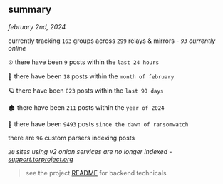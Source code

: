 
## summary
_february 2nd, 2024_

currently tracking `163` groups across `299` relays & mirrors - _`93` currently online_

⏲ there have been `9` posts within the `last 24 hours`

🦈 there have been `18` posts within the `month of february`

🪐 there have been `823` posts within the `last 90 days`

🏚 there have been `211` posts within the `year of 2024`

🦕 there have been `9493` posts `since the dawn of ransomwatch`

there are `96` custom parsers indexing posts

_`20` sites using v2 onion services are no longer indexed - [support.torproject.org](https://support.torproject.org/onionservices/v2-deprecation/)_

> see the project [README](https://github.com/joshhighet/ransomwatch#ransomwatch--) for backend technicals
